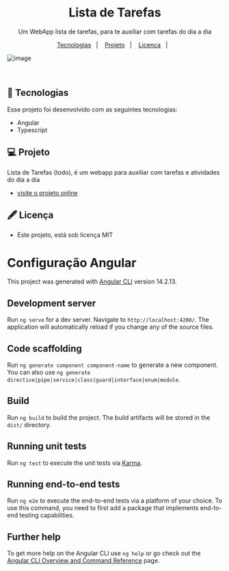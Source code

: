 <h1 align="center"> Lista de Tarefas </h1>

<p align="center">
    Um WebApp lista de tarefas, para te auxiliar com tarefas do dia a dia<br/>
</p>

<p align="center">
  <a href="#-tecnologias">Tecnologias</a>&nbsp;&nbsp;&nbsp;|&nbsp;&nbsp;&nbsp;
  <a href="#-projeto">Projeto</a>&nbsp;&nbsp;&nbsp;|&nbsp;&nbsp;&nbsp;
  <a href="#-licença">Licença</a>&nbsp;&nbsp;&nbsp;|&nbsp;&nbsp;&nbsp;
</p>

![image](https://github.com/marcostwelve/to-do/assets/94411600/82c077a9-9df8-45f4-a730-bc037599575b)


<br/>



## 🚀 Tecnologias

Esse projeto foi desenvolvido com as seguintes tecnologias:

- Angular
- Typescript

## 💻 Projeto

Lista de Tarefas (todo), é um webapp para auxiliar com tarefas e atividades do dia a dia

- [visite o projeto online](https://todo-list-blue-iota.vercel.app/todo)


## 🖋 Licença

- Este projeto, está sob licença MIT

# Configuração Angular

This project was generated with [Angular CLI](https://github.com/angular/angular-cli) version 14.2.13.

## Development server

Run `ng serve` for a dev server. Navigate to `http://localhost:4200/`. The application will automatically reload if you change any of the source files.

## Code scaffolding

Run `ng generate component component-name` to generate a new component. You can also use `ng generate directive|pipe|service|class|guard|interface|enum|module`.

## Build

Run `ng build` to build the project. The build artifacts will be stored in the `dist/` directory.

## Running unit tests

Run `ng test` to execute the unit tests via [Karma](https://karma-runner.github.io).

## Running end-to-end tests

Run `ng e2e` to execute the end-to-end tests via a platform of your choice. To use this command, you need to first add a package that implements end-to-end testing capabilities.

## Further help

To get more help on the Angular CLI use `ng help` or go check out the [Angular CLI Overview and Command Reference](https://angular.io/cli) page.
